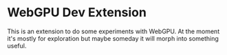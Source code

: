 # WebGPU Dev Extension

This is an extension to do some experiments with WebGPU. At the moment it's
mostly for exploration but maybe someday it will morph into something useful.


